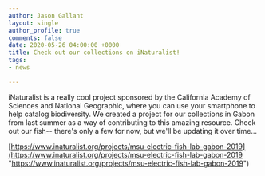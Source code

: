 ```yaml
---
author: Jason Gallant
layout: single
author_profile: true
comments: false
date: 2020-05-26 04:00:00 +0000
title: Check out our collections on iNaturalist!
tags:
- news

---
```

iNaturalist is a really cool project sponsored by the California Academy of Sciences and National Geographic, where you can use your smartphone to help catalog biodiversity.  We created a project for our collections in Gabon from last summer as a way of contributing to this amazing resource.  Check out our fish-- there's only a few for now, but we'll be updating it over time...

[https://www.inaturalist.org/projects/msu-electric-fish-lab-gabon-2019](https://www.inaturalist.org/projects/msu-electric-fish-lab-gabon-2019 "https://www.inaturalist.org/projects/msu-electric-fish-lab-gabon-2019")